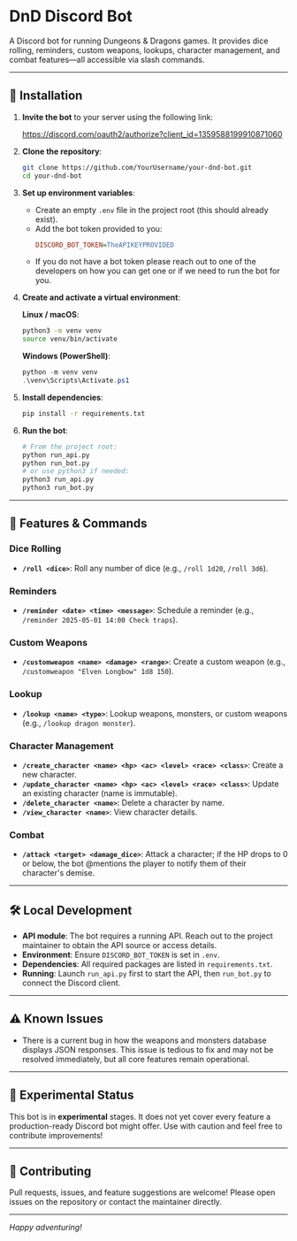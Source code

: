 # DnD Discord Bot

A Discord bot for running Dungeons & Dragons games. It provides dice rolling, reminders, custom weapons, lookups, character management, and combat features—all accessible via slash commands.

---

## 🔗 Installation

1. **Invite the bot** to your server using the following link:
   
   https://discord.com/oauth2/authorize?client_id=1359588199910871060

2. **Clone the repository**:
   ```bash
   git clone https://github.com/YourUsername/your-dnd-bot.git
   cd your-dnd-bot
   ```

3. **Set up environment variables**:
   - Create an empty `.env` file in the project root (this should already exist).
   - Add the bot token provided to you:
     ```ini
     DISCORD_BOT_TOKEN=TheAPIKEYPROVIDED
     ```
    - If you do not have a bot token please reach out to one of the developers on how you can get one or if we need to run the bot for you.

4. **Create and activate a virtual environment**:

   **Linux / macOS**:
   ```bash
   python3 -m venv venv
   source venv/bin/activate
   ```

   **Windows (PowerShell)**:
   ```powershell
   python -m venv venv
   .\venv\Scripts\Activate.ps1
   ```

5. **Install dependencies**:
   ```bash
   pip install -r requirements.txt
   ```

6. **Run the bot**:
   ```bash
   # From the project root:
   python run_api.py
   python run_bot.py
   # or use python3 if needed:
   python3 run_api.py
   python3 run_bot.py
   ```

---

## 🚀 Features & Commands

### Dice Rolling
- **`/roll <dice>`**: Roll any number of dice (e.g., `/roll 1d20`, `/roll 3d6`).

### Reminders
- **`/reminder <date> <time> <message>`**: Schedule a reminder (e.g., `/reminder 2025-05-01 14:00 Check traps`).

### Custom Weapons
- **`/customweapon <name> <damage> <range>`**: Create a custom weapon (e.g., `/customweapon "Elven Longbow" 1d8 150`).

### Lookup
- **`/lookup <name> <type>`**: Lookup weapons, monsters, or custom weapons (e.g., `/lookup dragon monster`).

### Character Management
- **`/create_character <name> <hp> <ac> <level> <race> <class>`**: Create a new character.
- **`/update_character <name> <hp> <ac> <level> <race> <class>`**: Update an existing character (name is immutable).
- **`/delete_character <name>`**: Delete a character by name.
- **`/view_character <name>`**: View character details.

### Combat
- **`/attack <target> <damage_dice>`**: Attack a character; if the HP drops to 0 or below, the bot @mentions the player to notify them of their character's demise.

---

## 🛠️ Local Development

- **API module**: The bot requires a running API. Reach out to the project maintainer to obtain the API source or access details.
- **Environment**: Ensure `DISCORD_BOT_TOKEN` is set in `.env`.
- **Dependencies**: All required packages are listed in `requirements.txt`.
- **Running**: Launch `run_api.py` first to start the API, then `run_bot.py` to connect the Discord client.

---

## ⚠️ Known Issues

- There is a current bug in how the weapons and monsters database displays JSON responses. This issue is tedious to fix and may not be resolved immediately, but all core features remain operational.

---

## 📣 Experimental Status

This bot is in **experimental** stages. It does not yet cover every feature a production-ready Discord bot might offer. Use with caution and feel free to contribute improvements!

---

## 🤝 Contributing

Pull requests, issues, and feature suggestions are welcome! Please open issues on the repository or contact the maintainer directly.

---

*Happy adventuring!*

